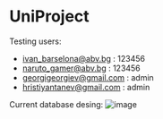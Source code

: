 # UniProject

Testing users:
- ivan_barselona@abv.bg : 123456
- naruto_gamer@abv.bg : 123456
- georgigeorgiev@gmail.com : admin
- hristiyantanev@gmail.com : admin

Current database desing: 
![image](https://user-images.githubusercontent.com/32382605/205413878-a425acdf-3766-432f-a6b8-143325541ab0.png)



